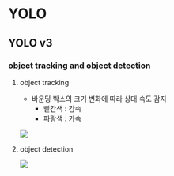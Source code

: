 # YOLO

## YOLO v3 

### object tracking and object detection

1. object tracking

   - 바운딩 박스의 크기 변화에 따라 상대 속도 감지
     - 빨간색 : 감속
     - 파랑색 : 가속

   ![](README.assets/yolotracking.gif)



2. object detection

   ![](README.assets/yolov3.gif)

